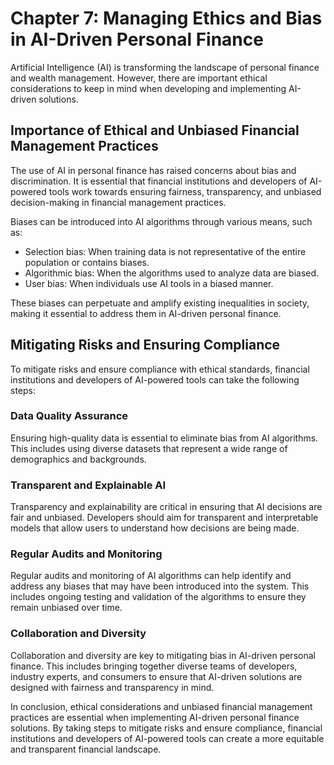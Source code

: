 Chapter 7: Managing Ethics and Bias in AI-Driven Personal Finance
=================================================================

Artificial Intelligence (AI) is transforming the landscape of personal finance and wealth management. However, there are important ethical considerations to keep in mind when developing and implementing AI-driven solutions.

Importance of Ethical and Unbiased Financial Management Practices
-----------------------------------------------------------------

The use of AI in personal finance has raised concerns about bias and discrimination. It is essential that financial institutions and developers of AI-powered tools work towards ensuring fairness, transparency, and unbiased decision-making in financial management practices.

Biases can be introduced into AI algorithms through various means, such as:

* Selection bias: When training data is not representative of the entire population or contains biases.
* Algorithmic bias: When the algorithms used to analyze data are biased.
* User bias: When individuals use AI tools in a biased manner.

These biases can perpetuate and amplify existing inequalities in society, making it essential to address them in AI-driven personal finance.

Mitigating Risks and Ensuring Compliance
----------------------------------------

To mitigate risks and ensure compliance with ethical standards, financial institutions and developers of AI-powered tools can take the following steps:

### Data Quality Assurance

Ensuring high-quality data is essential to eliminate bias from AI algorithms. This includes using diverse datasets that represent a wide range of demographics and backgrounds.

### Transparent and Explainable AI

Transparency and explainability are critical in ensuring that AI decisions are fair and unbiased. Developers should aim for transparent and interpretable models that allow users to understand how decisions are being made.

### Regular Audits and Monitoring

Regular audits and monitoring of AI algorithms can help identify and address any biases that may have been introduced into the system. This includes ongoing testing and validation of the algorithms to ensure they remain unbiased over time.

### Collaboration and Diversity

Collaboration and diversity are key to mitigating bias in AI-driven personal finance. This includes bringing together diverse teams of developers, industry experts, and consumers to ensure that AI-driven solutions are designed with fairness and transparency in mind.

In conclusion, ethical considerations and unbiased financial management practices are essential when implementing AI-driven personal finance solutions. By taking steps to mitigate risks and ensure compliance, financial institutions and developers of AI-powered tools can create a more equitable and transparent financial landscape.


